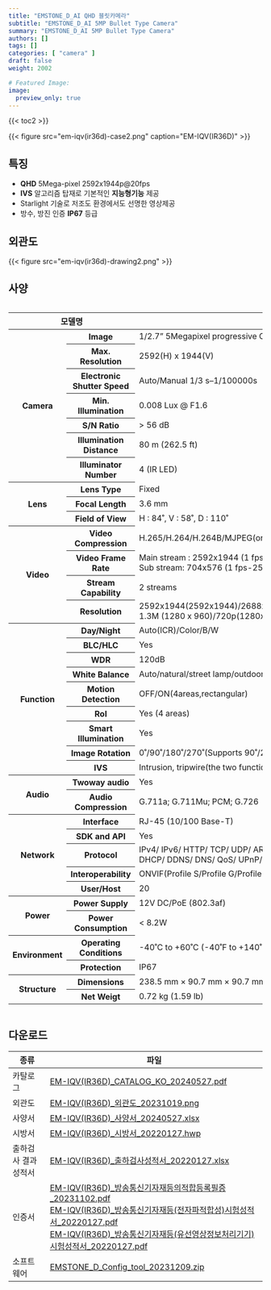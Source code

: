 ```yaml
---
title: "EMSTONE_D_AI QHD 블릿카메라"
subtitle: "EMSTONE_D_AI 5MP Bullet Type Camera"
summary: "EMSTONE_D_AI 5MP Bullet Type Camera"
authors: []
tags: []
categories: [ "camera" ]
draft: false
weight: 2002

# Featured Image:
image:
  preview_only: true
---
```


{{< toc2 >}}

<div class="container">
<div class="row justify-content-center align-items-center">
<div class="col-sm-6">

{{< figure src="em-iqv(ir36d)-case2.png" caption="EM-IQV(IR36D)" >}}

</div>
</div>
</div>

<div class="container">
<div class="row justify-content-center">
<div class="col-sm-6 pl-0">

## 특징

- **QHD** 5Mega-pixel 2592x1944p@20fps
- **IVS** 알고리즘 탑재로 기본적인 **지능형기능** 제공
- Starlight 기술로 저조도 환경에서도 선명한 영상제공
- 방수, 방진 인증 **IP67** 등급


</div>
<div class="col-sm-6 pl-0">

## 외관도

{{< figure src="em-iqv(ir36d)-drawing2.png" >}}

</div>
</div>
</div>

## 사양

<div style="overflow-x: auto">
<table class="spec">
<thead>
<tr>
<th colspan="2">모델명</th>
<th>EM-IQV(IR36D)</th>
</tr>
</thead>
<tbody>
<tr>
<th rowspan="7">Camera</th>
<th>Image</th>
<td>1/2.7” 5Megapixel progressive CMOS</td>
</tr>
<tr>
<th>Max. Resolution</th>
<td>2592(H) x 1944(V)</td>
</tr>
<tr>
<th>Electronic Shutter Speed</th>
<td>Auto/Manual 1/3 s–1/100000s</td>
</tr>
<tr>
<th>Min. Illumination</th>
<td>0.008 Lux @ F1.6</td>
</tr>
<tr>
<th>S/N Ratio</th>
<td>> 56 dB</td>
</tr>
<tr>
<th>Illumination Distance</th>
<td>80 m (262.5 ft)</td>
</tr>
<tr>
<th>Illuminator Number</th>
<td>4 (IR LED)</td>
</tr>
<tr>
<th rowspan="3">Lens</th>
<th>Lens Type</th>
<td>Fixed</td>
</tr>
<tr>
<th>Focal Length</th>
<td>3.6 mm</td>
</tr>
<tr>
<th>Field of View</th>
<td>H : 84˚, V : 58˚, D : 110˚</td>
</tr>
<tr>
<th rowspan="4">Video</th>
<th>Video Compression</th>
<td>H.265/H.264/H.264B/MJPEG(only supported by the substream)/ Smart H.265+/ Smart H.264+</td>
</tr>
<tr>
<th>Video Frame Rate</th>
<td>Main stream : 2592x1944 (1 fps-20 fps) / 2688x1520 (1 fps-25/30 fps)<br>Sub stream: 704x576 (1 fps-25 fps) / 704x480 (1 fps-30 fps)</td>
</tr>
<tr>
<th>Stream Capability</th>
<td>2 streams</td>
</tr>
<tr>
<th>Resolution</th>
<td>2592x1944(2592x1944)/2688x1520(2688x1520)/3M(2048x1536)/2304x1296(2304x1296)/1080p(1920x1080)/<br>1.3M (1280 x 960)/720p(1280x720)/D1(704x 576/704x480)/VGA(640x480)/CIF(352x288/352x240)</td>
</tr>
<th rowspan="9">Function</th>
<th>Day/Night</th>
<td>Auto(ICR)/Color/B/W</td>
</tr>
<tr>
<th>BLC/HLC</th>
<td>Yes</td>
</tr>
<tr>
<th>WDR</th>
<td>120dB</td>
</tr>
<tr>
<th>White Balance</th>
<td>Auto/natural/street lamp/outdoor/manual/regional custom</td>
</tr>
<tr>
<th>Motion Detection</th>
<td>OFF/ON(4areas,rectangular)</td>
</tr>
<tr>
<th>RoI</th>
<td>Yes (4 areas)</td>
</tr>
<tr>
<th>Smart Illumination</th>
<td>Yes</td>
</tr>
<tr>
<th>Image Rotation</th>
<td>0˚/90˚/180˚/270˚(Supports 90˚/270˚ with 2592x1944 resolution and lower.)</td>
</tr>
<tr>
<th>IVS</th>
<td>Intrusion, tripwire(the two functions support the classification and accurate detection of vehicle and human)</td>
</tr>
<th rowspan="2">Audio</th>
<th>Twoway audio</th>
<td>Yes</td>
<tr>
<th>Audio Compression</th>
<td>G.711a; G.711Mu; PCM; G.726</td>
</tr>
<th rowspan="5">Network</th>
<th>Interface</th>
<td>RJ-45 (10/100 Base-T)</td>
</tr>
<tr>
<th>SDK and API</th>
<td>Yes</td>
</tr>
<tr>
<th>Protocol</th>
<td>IPv4/ IPv6/ HTTP/ TCP/ UDP/ ARP/ RTP / RTSP/ RTCP/ RTMP/ SMTP/ FTP/ SFTP/ <br>DHCP/ DDNS/ DNS/ QoS/ UPnP/ NTP/ Multicast/ ICMP/ IGMP/ NFS/ PPPoE/ Bonjour</td>
</tr>
<tr>
<th>Interoperability</th>
<td>ONVIF(Profile S/Profile G/Profile T)/CGI/ P2P/ Milestone/ Genetec / P2P</td>
</tr>
<tr>
<th>User/Host</th>
<td>20</td>
</tr>
<th rowspan="2">Power</th>
<th>Power Supply</th>
<td>12V DC/PoE (802.3af)</td>
</tr>
<tr>
<th>Power Consumption</th>
<td>< 8.2W</td>
</tr>
<th rowspan="2">Environment</th>
<th>Operating Conditions</th>
<td>-40˚C to +60˚C (-40˚F to +140˚F)/less than ≤ 95% RH</td>
</tr>
<tr>
<th>Protection</th>
<td>IP67</td>
</tr>
<th rowspan="2">Structure</th>
<th>Dimensions</th>
<td>238.5 mm × 90.7 mm × 90.7 mm (9.39" × 3.57" × 3.57")</td>
</tr>
<tr>
<th>Net Weigt</th>
<td>0.72 kg (1.59 lb)</td>
</tr>
</tbody>
</table>
</div>

## 다운로드

종류 | 파일
---- | ----
카탈로그 | [EM-IQV(IR36D)_CATALOG_KO_20240527.pdf](https://www.emstone.com/data/sales/ko/EM-IQV(IR36D)_CATALOG_KO_20240527.pdf)
외관도 | [EM-IQV(IR36D)_외관도_20231019.png](https://www.emstone.com/data/sales/ko/EM-IQV(IR36D)_외관도_20231019.png)
사양서 | [EM-IQV(IR36D)_사양서_20240527.xlsx](https://www.emstone.com/data/sales/ko/EM-IQV(IR36D)_사양서_20240527.xlsx)
시방서 | [EM-IQV(IR36D)_시방서_20220127.hwp](https://www.emstone.com/data/sales/ko/EM-IQV(IR36D)_시방서_20220127.hwp)
출하검사 결과 성적서 | [EM-IQV(IR36D)_출하검사성적서_20220127.xlsx](https://www.emstone.com/data/sales/ko/EM-IQV(IR36D)_출하검사성적서_20220127.xlsx)
인증서 | [EM-IQV(IR36D)_방송통신기자재등의적합등록필증_20231102.pdf](https://www.emstone.com/data/sales/ko/EM-IQV(IR36D)_방송통신기자재등의적합등록필증_20231102.pdf)<br>[EM-IQV(IR36D)_방송통신기자재등(전자파적합성)시험성적서_20220127.pdf](https://www.emstone.com/data/sales/ko/EM-IQV(IR36D)_방송통신기자재등(전자파적합성)시험성적서_20220127.pdf)<br>[EM-IQV(IR36D)_방송통신기자재등(유선영상정보처리기기)시험성적서_20220127.pdf](https://www.emstone.com/data/sales/ko/EM-IQV(IR36D)_방송통신기자재등(유선영상정보처리기기)시험성적서_20220127.pdf)
소프트웨어 | [EMSTONE_D_Config_tool_20231209.zip](https://www.emstone.com/data/sales/ko/EMSTONE_D_Config_tool_20231209.zip)
